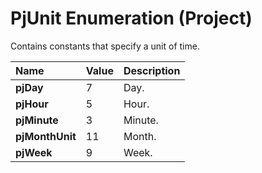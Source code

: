 
# PjUnit Enumeration (Project)

Contains constants that specify a unit of time.



|**Name**|**Value**|**Description**|
|:-----|:-----|:-----|
| **pjDay**|7|Day.|
| **pjHour**|5|Hour.|
| **pjMinute**|3|Minute.|
| **pjMonthUnit**|11|Month.|
| **pjWeek**|9|Week.|
